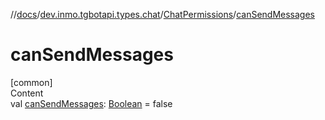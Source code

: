 //[docs](../../../index.md)/[dev.inmo.tgbotapi.types.chat](../index.md)/[ChatPermissions](index.md)/[canSendMessages](can-send-messages.md)



# canSendMessages  
[common]  
Content  
val [canSendMessages](can-send-messages.md): [Boolean](https://kotlinlang.org/api/latest/jvm/stdlib/kotlin/-boolean/index.html) = false  



